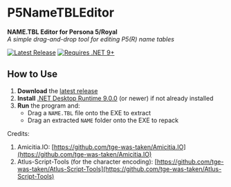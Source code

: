 # P5NameTBLEditor 

**NAME.TBL Editor for Persona 5/Royal**  
*A simple drag-and-drop tool for editing P5(R) name tables*

[![Latest Release](https://img.shields.io/github/v/release/DeathChaos25/P5NameTBLEditor?style=for-the-badge&label=Download)](https://github.com/DeathChaos25/P5NameTBLEditor/releases/latest)
[![Requires .NET 9+](https://img.shields.io/badge/.NET-9.0+-blue?style=for-the-badge)](https://dotnet.microsoft.com/en-us/download/dotnet/9.0)

## How to Use

1. **Download** the [latest release](https://github.com/DeathChaos25/P5NameTBLEditor/releases/latest)
2. **Install** [.NET Desktop Runtime 9.0.0](https://dotnet.microsoft.com/en-us/download/dotnet/9.0) (or newer) if not already installed
3. **Run** the program and:
   - Drag a `NAME.TBL` file onto the EXE to extract
   - Drag an extracted `NAME` folder onto the EXE to repack
  

Credits:  
1. Amicitia.IO: [https://github.com/tge-was-taken/Amicitia.IO](https://github.com/tge-was-taken/Amicitia.IO)
2. Atlus-Script-Tools (for the character encoding): [https://github.com/tge-was-taken/Atlus-Script-Tools](https://github.com/tge-was-taken/Atlus-Script-Tools)
